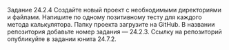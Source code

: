 Задание 24.2.4 Создайте новый проект с необходимыми директориями и файлами. Напишите по одному позитивному тесту для каждого метода калькулятора. Папку проекта загрузите на GitHub. В названии репозитория добавьте номер задания — 24.2.3. Ссылку на репозиторий опубликуйте в задании юнита 24.7.2.

